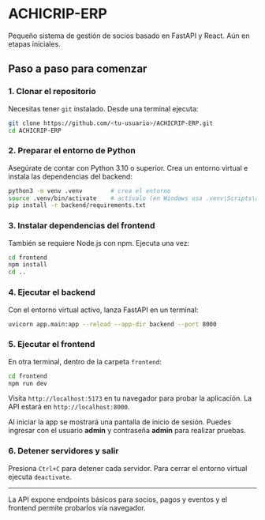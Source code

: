 # ACHICRIP-ERP

Pequeño sistema de gestión de socios basado en FastAPI y React. Aún en etapas iniciales.

## Paso a paso para comenzar

### 1. Clonar el repositorio

Necesitas tener `git` instalado. Desde una terminal ejecuta:

```bash
git clone https://github.com/<tu-usuario>/ACHICRIP-ERP.git
cd ACHICRIP-ERP
```

### 2. Preparar el entorno de Python

Asegúrate de contar con Python 3.10 o superior. Crea un entorno virtual e instala las dependencias del backend:

```bash
python3 -m venv .venv        # crea el entorno
source .venv/bin/activate    # actívalo (en Windows usa .venv\Scripts\activate)
pip install -r backend/requirements.txt
```

### 3. Instalar dependencias del frontend

También se requiere Node.js con npm. Ejecuta una vez:

```bash
cd frontend
npm install
cd ..
```

### 4. Ejecutar el backend

Con el entorno virtual activo, lanza FastAPI en un terminal:

```bash
uvicorn app.main:app --reload --app-dir backend --port 8000
```

### 5. Ejecutar el frontend

En otra terminal, dentro de la carpeta `frontend`:

```bash
cd frontend
npm run dev
```

Visita `http://localhost:5173` en tu navegador para probar la aplicación. La API estará en `http://localhost:8000`.

Al iniciar la app se mostrará una pantalla de inicio de sesión. Puedes ingresar con el usuario **admin** y contraseña **admin** para realizar pruebas.

### 6. Detener servidores y salir

Presiona `Ctrl+C` para detener cada servidor. Para cerrar el entorno virtual ejecuta `deactivate`.

---

La API expone endpoints básicos para socios, pagos y eventos y el frontend permite probarlos vía navegador.
